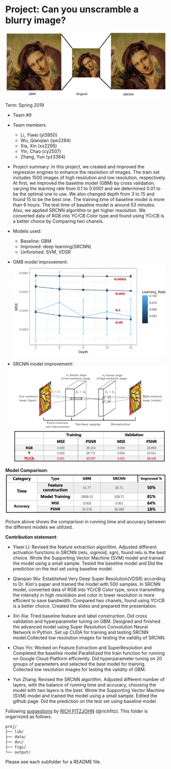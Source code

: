 # Project: Can you unscramble a blurry image? 


   ![image](doc/page8.png)

Term: Spring 2019

+ Team #9
+ Team members
	+ Li, Yiwei (yl3950)
	+ Wu, Qianqian (qw2284)
	+ Xia, Xin (xx2295)
	+ Yin, Chao (cy2507)
	+ Zhang, Yun (yz3384)

+ Project summary: 
In this project, we created and improved the regression engines to enhance the resolution of images. The train set includes 1500 images of high resolution and low resolution, respectively. At first, we improved the baseline model (GBM) by cross validation, varying the learning rate from 0.1 to 0.0001 and we determined 0.01 to be the optimal one to use. We also changed depth from 3 to 15 and found 15 to be the best one. The training time of baseline model is more than 6 hours. The test time of baseline model is around 53 minutes. Also, we applied SRCNN algorithm to get higher resolution. We converted data of RGB into YCrCB Color type and found using YCrCB is a better choice by  Comparing two chanels.

+ Models used:
	+ Baseline: GBM
	+ Improved: deep learning(SRCNN)
	+ Unfinished: SVM, VDSR
+ GMB model improvement:
    ![image](doc/page6.png)
    
+ SRCNN model improvement:
    ![image](doc/page2.png)
    ![image](doc/page3.png)

**Model Comparison**:
    ![image](doc/page7.png)


Picture above shows the comparison in running time and accuracy between the different models we utilized.

**Contribution statement**: 

+ Yiwei Li: Revised the feature extraction algorithm. Adjusted different activation functions in SRCNN (relu, sigmoid, sgn), found relu is the best choice. Wrote the Supporting Vector Machine (SVM) model and trained the model using a small sample. Tested the baseline model and Did the prediction on the test set using baseline model.

+ Qianqian Wu: Established Very Deep Super Resolution(VDSR) according to Dr. Kim's paper and trained the model with 500 samples. In SRCNN model, converted data of RGB into YCrCB Color type, since transmitting the intensity in high resolution and color in lower resolution is more efficient to save bandwidth. Compared two chanels, found using YCrCB is a better choice. Created the slides and prepared the presentation. 

+ Xin Xia: Tried baseline feature and label construction. Did cross validation and hyperparameter tuning on GBM. Designed and finished the advanced model using Super Resolution Convolution Neural Network in Python. Set up CUDA for training and testing SRCNN model.Collected low resolution images for testing the validity of SRCNN.

+ Chao Yin: Worked on Feature Extraction and SuperResolution and Completed the baseline model.Parallelized the train function for running on Google Cloud Platform efficiently. Did hyperparameter tuning on 20 groups of parameters and selected the best model for training. Collected low resolution images for testing the validity of GBM. 

+ Yun Zhang: Revised the SRCNN algorithm. Adjusted different number of layers, with the balance of running time and accuracy, choosing the model with two layers is the best. Wrote the Supporting Vector Machine (SVM) model and trained the model using a small sample. Edited the github page. Did the prediction on the test set using baseline model.


Following [suggestions](http://nicercode.github.io/blog/2013-04-05-projects/) by [RICH FITZJOHN](http://nicercode.github.io/about/#Team) (@richfitz). This folder is orgarnized as follows.

```
proj/
├── lib/
├── data/
├── doc/
├── figs/
└── output/
```

Please see each subfolder for a README file.
